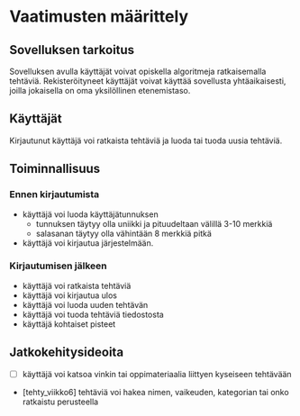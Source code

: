 # Vaatimusten määrittely

## Sovelluksen tarkoitus

Sovelluksen avulla käyttäjät voivat opiskella algoritmeja ratkaisemalla tehtäviä. Rekisteröityneet käyttäjät voivat käyttää sovellusta yhtäaikaisesti,
joilla jokaisella on oma yksilöllinen etenemistaso.

## Käyttäjät

Kirjautunut käyttäjä voi ratkaista tehtäviä ja luoda tai tuoda uusia tehtäviä.

## Toiminnallisuus

### Ennen kirjautumista

- käyttäjä voi luoda käyttäjätunnuksen
	- tunnuksen täytyy olla uniikki ja pituudeltaan välillä 3-10 merkkiä
	- salasanan täytyy olla vähintään 8 merkkiä pitkä
- käyttäjä voi kirjautua järjestelmään.

### Kirjautumisen jälkeen
- käyttäjä voi ratkaista tehtäviä
- käyttäjä voi kirjautua ulos
- käyttäjä voi luoda uuden tehtävän
- käyttäjä voi tuoda tehtäviä tiedostosta
- käyttäjä kohtaiset pisteet

## Jatkokehitysideoita
-	[ ] käyttäjä voi katsoa vinkin tai oppimateriaalia liittyen kyseiseen tehtävään
-   [tehty_viikko6] tehtäviä voi hakea nimen, vaikeuden, kategorian tai onko ratkaistu perusteella

